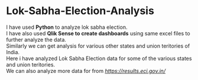 # Lok-Sabha-Election-Analysis

I have used **Python** to analyze lok sabha election.<br>
I have also used **Qlik Sense to create dashboards** using same excel files to further analyze the data.<br>
Similarly we can get analysis for various other states and union teritories of India.<br>
Here i have analyzed Lok Sabha Election data for some of the various states and union teritories.<br>
We can also analyze more data for from *https://results.eci.gov.in/*
